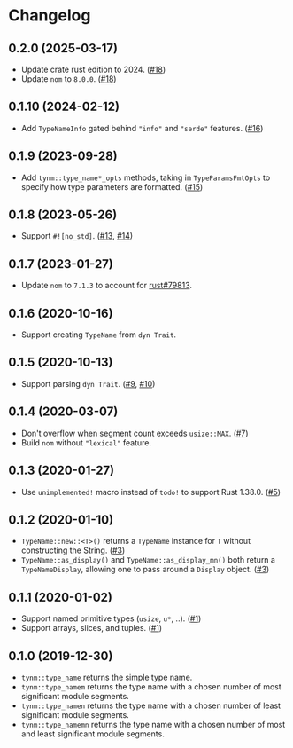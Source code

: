 # Changelog

## 0.2.0 (2025-03-17)

* Update crate rust edition to 2024. ([#18])
* Update `nom` to `8.0.0`. ([#18])

[#18]: https://github.com/azriel91/tynm/pulls/18


## 0.1.10 (2024-02-12)

* Add `TypeNameInfo` gated behind `"info"` and `"serde"` features. ([#16])

[#16]: https://github.com/azriel91/tynm/pulls/16


## 0.1.9 (2023-09-28)

* Add `tynm::type_name*_opts` methods, taking in `TypeParamsFmtOpts` to specify how type parameters are formatted. ([#15])

[#15]: https://github.com/azriel91/tynm/pulls/15


## 0.1.8 (2023-05-26)

* Support `#![no_std]`. ([#13], [#14])

[#13]: https://github.com/azriel91/tynm/issues/13
[#14]: https://github.com/azriel91/tynm/pulls/14

## 0.1.7 (2023-01-27)

* Update `nom` to `7.1.3` to account for [rust#79813].

[#12]: https://github.com/azriel91/tynm/pulls/12
[rust#79813]: https://github.com/rust-lang/rust/issues/79813

## 0.1.6 (2020-10-16)

* Support creating `TypeName` from `dyn Trait`.

## 0.1.5 (2020-10-13)

* Support parsing `dyn Trait`. ([#9], [#10])

[#9]: https://github.com/azriel91/tynm/issues/9
[#10]: https://github.com/azriel91/tynm/pulls/10

## 0.1.4 (2020-03-07)

* Don't overflow when segment count exceeds `usize::MAX`. ([#7])
* Build `nom` without `"lexical"` feature.

[#7]: https://github.com/azriel91/tynm/pulls/7

## 0.1.3 (2020-01-27)

* Use `unimplemented!` macro instead of `todo!` to support Rust 1.38.0. ([#5])

[#5]: https://github.com/azriel91/tynm/pulls/5

## 0.1.2 (2020-01-10)

* `TypeName::new::<T>()` returns a `TypeName` instance for `T` without constructing the String. ([#3])
* `TypeName::as_display()` and `TypeName::as_display_mn()` both return a `TypeNameDisplay`, allowing one to pass around a `Display` object. ([#3])

[#3]: https://github.com/azriel91/tynm/pulls/3

## 0.1.1 (2020-01-02)

* Support named primitive types (`usize`, `u*`, ..). ([#1])
* Support arrays, slices, and tuples. ([#1])

[#1]: https://github.com/azriel91/tynm/issues/1

## 0.1.0 (2019-12-30)

* `tynm::type_name` returns the simple type name.
* `tynm::type_namem` returns the type name with a chosen number of most significant module segments.
* `tynm::type_namen` returns the type name with a chosen number of least significant module segments.
* `tynm::type_namemn` returns the type name with a chosen number of most and least significant module segments.

